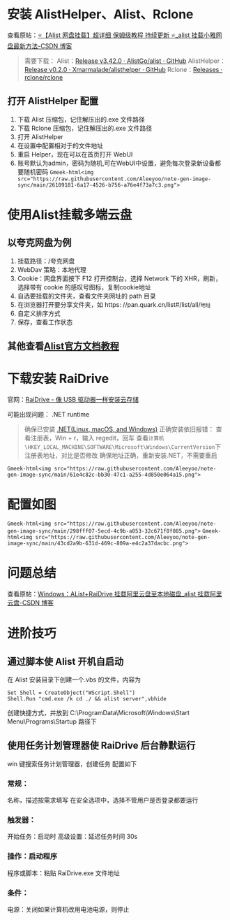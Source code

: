 # 安装 AlistHelper、Alist、Rclone

查看原帖：[⭐【Alist 网盘挂载】超详细 保姆级教程 持续更新 ⭐_alist 挂载小雅网盘最新方法-CSDN 博客](https://blog.csdn.net/Zhudi1145/article/details/140519215)

> 需要下载：
> Alist：[Release v3.42.0 · AlistGo/alist · GitHub](https://github.com/AlistGo/alist/releases/tag/v3.42.0)
> AlistHelper：[Release v0.2.0 · Xmarmalade/alisthelper · GitHub](https://github.com/Xmarmalade/alisthelper/releases/tag/v0.2.0)
> Rclone：[Releases · rclone/rclone](https://github.com/rclone/rclone/releases)

## 打开 AlistHelper 配置

1. 下载 Alist 压缩包，记住解压出的.exe 文件路径
2. 下载 Rclone 压缩包，记住解压出的.exe 文件路径
3. 打开 AlistHelper
4. 在设置中配置相对于的文件地址
5. 重启 Helper，现在可以在首页打开 WebUI
6. 账号默认为admin，密码为随机,可在WebUI中设置，避免每次登录新设备都要随机密码
`Gmeek-html<img src="https://raw.githubusercontent.com/Aleeyoo/note-gen-image-sync/main/26109181-6a17-4526-b756-a76e4f73a7c3.png">`

# 使用Alist挂载多端云盘

## 以夸克网盘为例

1. 挂载路径：/夸克网盘
2. WebDav 策略：本地代理
3. Cookie：网盘界面按下 F12 打开控制台，选择 Network 下的 XHR，刷新，选择带有 cookie 的感叹号图标，复制cookie地址
4. 自选要挂载的文件夹，查看文件夹网址的 path 目录
5. 在浏览器打开要分享文件夹，如 https: //pan.quark.cn/list#/list/all/`地址`
6. 自定义排序方式
7. 保存，查看工作状态
## 其他查看[Alist官方文档教程](https://alistgo.com/zh/guide/drivers)

# 下载安装 RaiDrive

官网：[RaiDrive - 像 USB 驱动器一样安装云存储](https://www.raidrive.com/)

可能出现问题： .NET runtime
> 确保已安装 [.NET(Linux, macOS, and Windows)](https://dotnet.microsoft.com/en-us/download)
> 正确安装依旧报错：
> 查看注册表，Win + r，输入 regedit，回车
> 查看`计算机\HKEY_LOCAL_MACHINE\SOFTWARE\Microsoft\Windows\CurrentVersion`下注册表地址，对比是否修改
> 确保地址正确，重新安装.NET，不需要重启

`Gmeek-html<img src="https://raw.githubusercontent.com/Aleeyoo/note-gen-image-sync/main/61e4c82c-bb30-47c1-a255-4d850e064a15.png">`


# 配置如图

`Gmeek-html<img src="https://raw.githubusercontent.com/Aleeyoo/note-gen-image-sync/main/298fff07-5ecd-4c9b-a053-32c671f8f085.png">`
`Gmeek-html<img src="https://raw.githubusercontent.com/Aleeyoo/note-gen-image-sync/main/43cd2a9b-631d-469c-809a-e4c2a37dacbc.png">`


# 问题总结

查看原帖：[Windows：AList+RaiDrive 挂载阿里云盘至本地磁盘\_alist 挂载阿里云盘-CSDN 博客](https://blog.csdn.net/qq_55038440/article/details/145441923)

# 进阶技巧

## 通过脚本使 Alist 开机自启动
在 Alist 安装目录下创建一个.vbs 的文件，内容为
```shell
Set Shell = CreateObject("WScript.Shell")
Shell.Run "cmd.exe /k cd ./ && alist server",vbhide
```
创建快捷方式，并放到 C:\ProgramData\Microsoft\Windows\Start Menu\Programs\Startup 路径下

## 使用任务计划管理器使 RaiDrive 后台静默运行
win 键搜索任务计划管理器，创建任务
配置如下

### 常规：
名称，描述按需求填写
在安全选项中，选择不管用户是否登录都要运行

### 触发器：
开始任务：启动时
高级设置：延迟任务时间 30s

### 操作：启动程序
程序或脚本：粘贴 RaiDrive.exe 文件地址

### 条件：
电源：关闭如果计算机改用电池电源，则停止
